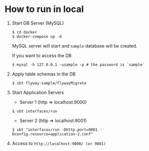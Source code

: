 # How to run in local
1. Start DB Server (MySQL)
    ```
    $ cd docker
    $ docker-compose up -d
    ```
   MySQL server will start and `sample` database will be created.
   
   If you want to access the DB
   ```
   $ mysql -h 127.0.0.1 -usample -p # the password is `sample`
   ```
2. Apply table schemas in the DB
    ``` 
    $ sbt flyway-sample/flywayMigrate
    ```
3. Start Application Servers
    - Server 1 (http => localhost:9000)
    ```
    $ sbt interfaces/run
    ```
    - Server 2 (http => localhost:9001)
    ```
    $ sbt "interfaces/run -Dhttp.port=9001 -Dconfig.resource=application-2.conf"
    ```
  
4. Access to `http://localhost:9000/ (or 9001)`
